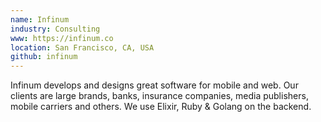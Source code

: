 ```yaml
---
name: Infinum
industry: Consulting
www: https://infinum.co
location: San Francisco, CA, USA
github: infinum
---
```

Infinum develops and designs great software for mobile and web. Our clients are large brands, banks, insurance companies, media publishers, mobile carriers and others. We use Elixir, Ruby & Golang on the backend.
